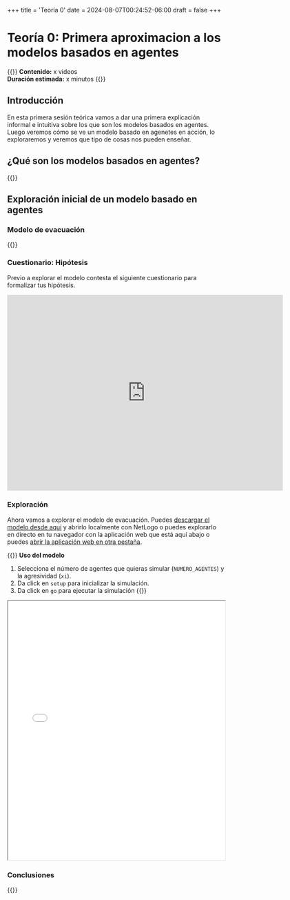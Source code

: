 +++
title = 'Teoría 0'
date = 2024-08-07T00:24:52-06:00
draft = false
+++

# Teoría 0: Primera aproximacion a los modelos basados en agentes

{{<hint info>}}
**Contenido:** x videos  
**Duración estimada:** x minutos
{{</hint>}}

## Introducción

En esta primera sesión teórica vamos a dar una primera explicación informal e intuitiva sobre los que son los modelos basados en agentes. Luego veremos cómo se ve un modelo basado en agenetes en acción, lo exploraremos y veremos que tipo de cosas nos pueden enseñar.

## ¿Qué son los modelos basados en agentes?

{{<youtube wBd_9hC8Pjg>}}

## Exploración inicial de un modelo basado en agentes

### Modelo de evacuación

{{<youtube wBd_9hC8Pjg>}}

### Cuestionario: Hipótesis

Previo a explorar el modelo contesta el siguiente cuestionario para formalizar tus hipótesis.
<iframe src="https://docs.google.com/forms/d/e/1FAIpQLSeyvuYbFVR0s7CVyf9ZSAzctMEC-O_zKPdG9f66osv0thr_Pg/viewform?embedded=true" width="640" height="454" frameborder="0" marginheight="0" marginwidth="0">Cargando…</iframe>

### Exploración

Ahora vamos a explorar el modelo de evacuación. Puedes <a href="/curso_MBA/netlogo/evacuacion_AC.html" download>descargar el modelo desde aquí</a>  y abrirlo localmente con NetLogo o puedes explorarlo en directo en tu navegador con la aplicación web que está aquí abajo o puedes <a href="/curso_MBA/netlogo/evacuacion_AC.html">abrir la aplicación web en otra pestaña</a>.

{{<hint warning>}} **Uso del modelo**  
1. Selecciona el número de agentes que quieras simular (`NUMERO_AGENTES`) y la agresividad (`xi`).
2. Da click en `setup` para inicializar la simulación.
3. Da click en `go` para ejecutar la simulación
{{</hint>}}

<iframe src="/curso_MBA/netlogo/evacuacion_AC.html" width="100%" height="600"></iframe>

### Conclusiones

{{<youtube wBd_9hC8Pjg>}}
